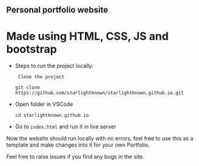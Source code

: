 ## Personal portfolio website 

# Made using HTML, CSS, JS and bootstrap

* Steps to run the project locally:

   ` Clone the project`

     `git clone https://github.com/starlightknown/starlightknown.github.io.git`

 * Open folder in VSCode

   `cd starlightknown.github.io`

* Go to `index.html` and run it in live server

Now the website should run locally with no errors, feel free to use this as a template and make changes into it for your own Portfolio.

Feel free to raise issues if you find any bugs in the site. 
